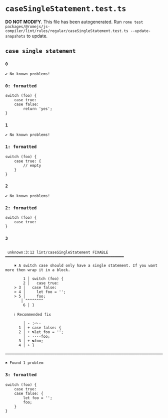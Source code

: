 # `caseSingleStatement.test.ts`

**DO NOT MODIFY**. This file has been autogenerated. Run `rome test packages/@romejs/js-compiler/lint/rules/regular/caseSingleStatement.test.ts --update-snapshots` to update.

## `case single statement`

### `0`

```
✔ No known problems!

```

### `0: formatted`

```
switch (foo) {
	case true:
	case false:
		return 'yes';
}

```

### `1`

```
✔ No known problems!

```

### `1: formatted`

```
switch (foo) {
	case true: {
		// empty
	}
}

```

### `2`

```
✔ No known problems!

```

### `2: formatted`

```
switch (foo) {
	case true:
}

```

### `3`

```

 unknown:3:12 lint/caseSingleStatement FIXABLE ━━━━━━━━━━━━━━━━━━━━━━━━━━━━━━━━━━━━━━━━━━━━━━━━━━━━━

	✖ A switch case should only have a single statement. If you want more then wrap it in a block.

		1 │ switch (foo) {
		2 │   case true:
	> 3 │   case false:
	> 4 │     let foo = '';
	> 5 │     foo;
	   │ ^^^^^^^^
		6 │ }

	ℹ Recommended fix

	    │ - :⏎··  
	  1 │ + case false: {
	  2 │ + ↹let foo = '';
	    │ - ····foo;
	  3 │ + ↹foo;
	  4 │ + }

━━━━━━━━━━━━━━━━━━━━━━━━━━━━━━━━━━━━━━━━━━━━━━━━━━━━━━━━━━━━━━━━━━━━━━━━━━━━━━━━━━━━━━━━━━━━━━━━━━━━

✖ Found 1 problem

```

### `3: formatted`

```
switch (foo) {
	case true:
	case false: {
		let foo = '';
		foo;
	}
}

```
